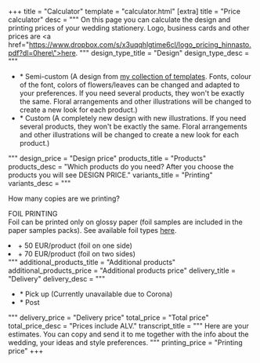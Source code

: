 +++
title = "Calculator"
template = "calculator.html"
[extra]
title = "Price calculator"
desc = """
On this page you can calculate the design and printing prices of your wedding stationery. Logo, business cards and other prices are <a href=\"https://www.dropbox.com/s/x3uqqhlgtime6cl/logo_pricing_hinnasto.pdf?dl=0here\">here</a>.
"""
design_type_title = "Design"
design_type_desc = """
<ul>
  <li>* Semi-custom (A design from <a href="https://drive.google.com/open?id=1zmPT06x_9zZ6RO24O71Dj2fiubAQDyOA">my collection of templates</a>. Fonts, colour of the font, colors of flowers/leaves can be changed and adapted to your preferences. If you need several products, they won't be exactly the same. Floral arrangements and other illustrations will be changed to create a new look for each product.)</li>
  <li>* Custom (A completely new design with new illustrations. If you need several products, they won't be exactly the same. Floral arrangements and other illustrations will be changed to create a new look for each product.)</li>
</ul>
"""
design_price = "Design price"
products_title = "Products"
products_desc = "Which products do you need? After you choose the products you will see DESIGN PRICE."
variants_title = "Printing"
variants_desc = """
<p>How many copies are we printing?
</p>
<p>FOIL PRINTING <br>
Foil can be printed only on glossy paper (foil samples are included in the paper samples packs).
See available foil types
<a href="https://www.dropbox.com/sh/2r7pfcbnq2wtjh2/AABuotZqj5wIhCVAujXa-OrAa?dl=0">here</a>. </br>
</p>
<li>+ 50 EUR/product (foil on one side)</li> <li>+ 70 EUR/product (foil on two sides)</li>
"""
additional_products_title = "Additional products"
additional_products_price = "Additional products price"
delivery_title = "Delivery"
delivery_desc = """
<ul>
  <li>* Pick up (Currently unavailable due to Corona)</li>
  <li>* Post</li>
</ul>
"""
delivery_price = "Delivery price"
total_price = "Total price"
total_price_desc = "Prices include ALV."
transcript_title = """
Here are your estimates. You can copy and send it to me together with the info about the wedding, your ideas and style preferences.
"""
printing_price = "Printing price"
+++
